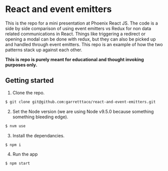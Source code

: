 # React and event emitters

This is the repo for a mini presentation at Phoenix React JS. The code is a side by side comparison of using event emitters vs Redux for non data related communications in React. Things like triggering a redirect or opening a modal can be done with redux, but they can also be picked up and handled through event emitters. This repo is an example of how the two patterns stack up against each other.

**This is repo is purely meant for educational and thought invoking purposes only.**

## Getting started

1. Clone the repo.

```bash
$ git clone git@github.com:garretttaco/react-and-event-emitters.git
```

2. Set the Node version (we are using Node v9.5.0 because something something bleeding edge).

```bash
$ nvm use
```

3. Install the dependancies.

```bash
$ npm i
```

4. Run the app

```bash
$ npm start
```
